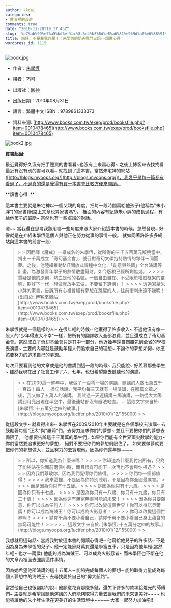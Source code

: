 ```yaml
---
author: kkdai
categories:
- 書海裡的漫遊
comments: true
date: "2010-11-20T19:17:45Z"
slug: '%e7%ab%99%e5%a5%bd%ef%bc%8c%e4%b8%8d%e8%a6%81%e9%9d%a0%e6%88%91%e7%9a%84%e8%85%b0%ef%bc%81%ef%bc%9a%e6%9c%b1%e5%ad%b8%e6%81%86%e7%9a%84%e5%a5%b6%e7%88%b8%e6%88%b0%e9%ac%a5%e6%97%a5%e8%a8%98-%e8%ae%80'
title: 站好，不要靠我的腰！：朱學恆的奶爸戰鬥日記--讀書心得
wordpress_id: 1115
---
```


 

![book.jpg](http://farm6.static.flickr.com/5201/5192127637_5922cab3af.jpg)

 

  
  * 作者：[朱學恆](http://search.books.com.tw/exep/prod_search.php?key=%A6%B6%BE%C7%AB%ED&f=author)
   
  * 繪者：[巧可](http://search.books.com.tw/exep/prod_search.php?key=%A5%A9%A5i&f=author)
   
  * 出版社：[圓神](http://www.books.com.tw/exep/pub_book.php?pubid=yuanshen)
   
  * 出版日期：2010年08月31日 
   
  * 語言：繁體中文 ISBN：9789861333373 
   
  * 資料來源: [http://www.books.com.tw/exep/prod/booksfile.php?item=0010478465](http://www.books.com.tw/exep/prod/booksfile.php?item=0010478465)
 

![book2.jpg](http://farm5.static.flickr.com/4149/5192724672_80b5acbefe.jpg)

 

 

**買書起因:**

 

最近覺得好久沒有把手邊買的書看看~也沒有上來寫心得~ 之後上博客來去找找看最近有沒有別的書可以看~ 就找到了這本書。當然朱宅神的網站([http://blogs.myoops.org/](http://blogs.myoops.org/))，我幾乎是每一篇都有看過了，不過真的還是覺得有買一本書會比較方便來閱讀。

 

**讀書心得: **

 

這本書主要就是朱宅神以一個父親的角度，把每一段時間寫給他孩子(他稱為"朱小胖")的家書(網路上文章也算家書嗎?)。 裡面的內容有紀錄朱小胖的成長過程，有給他孩子的鼓勵~ 當然也有一些詼諧的對話。


<!--more-->
  

嗯~~ 當我還在思考我該用哪一些角度來跟大家介紹這本書的時候，忽然發現~ 好像就是在介紹朱學恆這個人與他正在努力從事的事情一般。 就如同著許許多多網站與這本書的前言一般:

 

<blockquote>  
> 
> 因翻譯《魔戒》一舉成名的朱學恆，從所得的三千五百萬元版稅當中，捐出一千萬成立「奇幻基金會」，號召對奇幻文學抱持熱情的夥伴一同圓夢。之後，他陸續推動MIT開放式課程中文化、「創意與熱情」全台演講等計畫，為激發青年學子的熱情散盡錢財，如今版稅已經所剩無幾。
> 
>    
> 
> 質疑是他的原則，熱血是他的名號。一個自由自在、不受限於權威框架的靈魂，期許下一代「想做就放手去做，不要留下遺憾」！
> 
>    
> 
> 透過寫給朱小胖的家書，告訴所有心裡曾經有夢想在跳躍的人，往前衝刺永遠不嫌晚！ (出自於: 博客來網站 [http://www.books.com.tw/exep/prod/booksfile.php?item=0010478465](http://www.books.com.tw/exep/prod/booksfile.php?item=0010478465))
> 
> </blockquote>

 

朱學恆就是一個這樣的人~ 在很年輕的時候~ 他獲得了許多收入~ 不過他沒有像一般人的"少年得志大不幸"一樣，把所有的翻譯收入全部浪費，並且還成立了奇幻基金會。當然成立了奇幻基金會只是其中一部分，他近幾年還自掏腰包到全省的學校去演講~ 主要的內容就是鼓勵年輕人們追求自己的理想~ 不論你的夢想如何~ 你應該要努力的追求自己的夢想。 

 

每次只要看到他的文章或是他的書講到這一段的時候~ 我只能說~ 好羨慕那些學生~ 雖然我現在出了社會工作了六、七年，也很希望能去聽聽他的演講。

 

<blockquote>  
> 
> 在2009這一整年中，我做了一百零一場的演講，聽講的人數七萬五千一百四十四人。        
換句話說，我平均每三天就有一場演講，在那篇文章之後，我又做了五萬人的演講。         
我試過一天連續講三場演講，一路從大太陽講到月亮出現在半空中，最後連站都沒有辦法站直。         
… 這段文字來自於: [朱學恆: 十五萬分之四的故事。](http://blogs.myoops.org/lucifer.php/2010/01/12/155000)
> 
> </blockquote>

 

從這段文字~ 就看得出來~ 朱學恆在2009/2010年主要就是在各個學校去演講~ 去鼓勵著每個"正太"與"羅莉"們，去努力追求你們的夢想~ 並且不要把你們的夢想去侷限了。 他想要告訴這千千萬萬的學生們，如果你們能有全世界頂尖數學的能力~ 你們當然要追求更好的夢想， 絕對不要把你們的夢想侷限住了。 如果要做夢就要把你們的夢想做大，並且努力的去實現他。因為你們還年輕~~~~

 

<blockquote>  
> 
> 所以，你知道我為什麼來嗎？ 
> 
>    
> 
> 你知道為什麼我付出所有，只為了能夠站在你面前兩個小時，而且很有可能下一次再也不會與你相遇？ 
> 
>    
> 
> 因為我們尊敬你，因為我們覺得你們值得。 
> 
>    
> 
> 你們每一個都值得！ 
> 
>    
> 
> 我來這裡，不是因為你特別聰明，不是因為你全國最厲害。 
> 
>    
> 
> 而是因為你只有十五歲。 
> 
>    
> 
> 是因為你只有十六歲。 
> 
>    
> 
> 是因為你只有十七歲。 
> 
>    
> 
> 是因為你只有十八歲、你只有十九歲，你只有二十歲！ 
> 
>    
> 
> 因為你還有無窮無盡可能的未來！ 
> 
>    
> 
> 因為你只要願意，你可以成為任何人！ 
> 
>    
> 
> 你可以改變這個世界！你可以得諾貝爾獎！你可以成為海賊王！你可以成為火影忍者！ 
> 
>    
> 
> 你可以改變這個世界啊！ 
> 
>    
> 
> 請你千萬不要小看自己，請你千萬不要小看自己身上蘊含的無窮可能性！ 
> 
>    
> 
> … 這段文字來自於: [朱學恆: 十五萬分之四的故事。](http://blogs.myoops.org/lucifer.php/2010/01/12/155000)
> 
> </blockquote>

 

我想就用這句話~ 當成我對於這本書的閱讀心得吧~ 他寫給他兒子的許多話~ 不是因為身為朱學恆的兒子~ 他一定能家財萬貫還是學富五車。只是因為他年輕(當然年輕~ 也才一兩歲) 他能夠成為海賊王、可以成為火影忍者~ 而朱學恆也不斷在他的文章內裡面去強調這件事情。 

 

因為她希望他所演講的這十五萬人~ 能夠完成每個人的夢想~ 能夠取得力量成為每個人夢想中的海賊王~ 去尋找屬於自己的"偉大航路"。

 

當然他自己也很幽默的說~ 他願意花費那麼多錢，還欠下許多的款項給燈光的師傅們~ 主要就是希望讓聽他演講的人們能夠取得力量去讓我們的未來更美好~~~~ 也能夠讓他的朱小胖生活在更美好的生活環境中~~~~~ 大家一起努力加油吧!!
